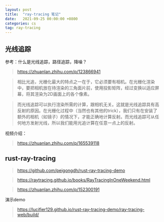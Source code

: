 ```yaml
---
layout: post
title:  "ray-tracing 笔记"
date:   2021-09-25 00:00:00 +0800
categories: cs
tag: ray-tracing
---
```


## 光线追踪

参考：什么是光线追踪，路径追踪，降噪？
> https://zhuanlan.zhihu.com/p/123866941

> 相比光追，光栅化最大的特点之一在于，它必须要有相机。在光栅化渲染中，要把相机放在待渲染的三角面片前，使用投影矩阵，经过变换以适应屏幕，将其渲染为2D画面上的各个像素。

> 而光线追踪可以执行渲染所需的计算，跟相机无关。这就是光线追踪具有高反射的原因。在光栅化过程中（当然也有其他的trick），我们只有在安装了额外的相机（如镜子）的情况下，才能正确地计算反射。而光线追踪可从任何地方发射光线，所以我们能用光追计算在任意一点上的反射。

视频介绍：
> https://zhuanlan.zhihu.com/p/165539118

## rust-ray-tracing

> https://github.com/peigongdh/rust-ray-tracing-demo

> https://raytracing.github.io/books/RayTracingInOneWeekend.html

> https://zhuanlan.zhihu.com/p/152300191

演示demo
> https://lucifier129.github.io/rust-ray-tracing-demo/ray-tracing-web/build/